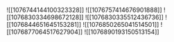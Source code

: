 ![[1076744144100323328]]
![[1076757414676901888]]
![[1076830334698672128]]
![[1076830335512436736]]
![[1076844651645153281]]
![[1076850265041514501]]
![[1076877064517627904]]
![[1076890193150513154]]

